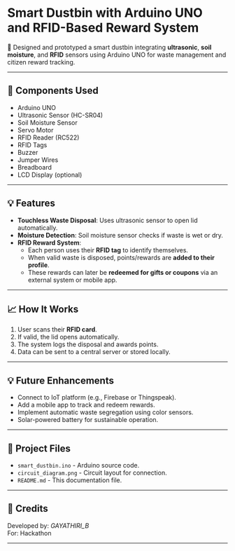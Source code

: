 
# Smart Dustbin with Arduino UNO and RFID-Based Reward System

🚮 Designed and prototyped a smart dustbin integrating **ultrasonic**, **soil moisture**, and **RFID** sensors using Arduino UNO for waste management and citizen reward tracking.

---

## 🔧 Components Used

- Arduino UNO
- Ultrasonic Sensor (HC-SR04)
- Soil Moisture Sensor
- Servo Motor
- RFID Reader (RC522)
- RFID Tags
- Buzzer
- Jumper Wires
- Breadboard
- LCD Display (optional)

---

## 💡 Features

- **Touchless Waste Disposal**: Uses ultrasonic sensor to open lid automatically.
- **Moisture Detection**: Soil moisture sensor checks if waste is wet or dry.
- **RFID Reward System**:
  - Each person uses their **RFID tag** to identify themselves.
  - When valid waste is disposed, points/rewards are **added to their profile**.
  - These rewards can later be **redeemed for gifts or coupons** via an external system or mobile app.

---

## 📈 How It Works

1. User scans their **RFID card**.
2. If valid, the lid opens automatically.
3. The system logs the disposal and awards points.
4. Data can be sent to a central server or stored locally.

---

## 💡 Future Enhancements

- Connect to IoT platform (e.g., Firebase or Thingspeak).
- Add a mobile app to track and redeem rewards.
- Implement automatic waste segregation using color sensors.
- Solar-powered battery for sustainable operation.

---

## 📁 Project Files

- `smart_dustbin.ino` - Arduino source code.
- `circuit_diagram.png` - Circuit layout for connection.
- `README.md` - This documentation file.

---

## 🤝 Credits

Developed by: *GAYATHIRI_B*  
For: Hackathon

---

